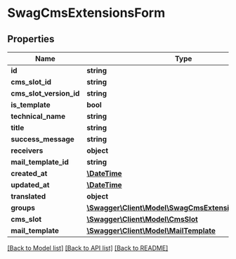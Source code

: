 # SwagCmsExtensionsForm

## Properties
Name | Type | Description | Notes
------------ | ------------- | ------------- | -------------
**id** | **string** |  | [optional] 
**cms_slot_id** | **string** |  | [optional] 
**cms_slot_version_id** | **string** |  | [optional] 
**is_template** | **bool** |  | 
**technical_name** | **string** |  | 
**title** | **string** |  | [optional] 
**success_message** | **string** |  | [optional] 
**receivers** | **object** |  | [optional] 
**mail_template_id** | **string** |  | 
**created_at** | [**\DateTime**](\DateTime.md) |  | 
**updated_at** | [**\DateTime**](\DateTime.md) |  | [optional] 
**translated** | **object** |  | [optional] 
**groups** | [**\Swagger\Client\Model\SwagCmsExtensionsFormGroup**](SwagCmsExtensionsFormGroup.md) |  | [optional] 
**cms_slot** | [**\Swagger\Client\Model\CmsSlot**](CmsSlot.md) |  | [optional] 
**mail_template** | [**\Swagger\Client\Model\MailTemplate**](MailTemplate.md) |  | [optional] 

[[Back to Model list]](../../README.md#documentation-for-models) [[Back to API list]](../../README.md#documentation-for-api-endpoints) [[Back to README]](../../README.md)

